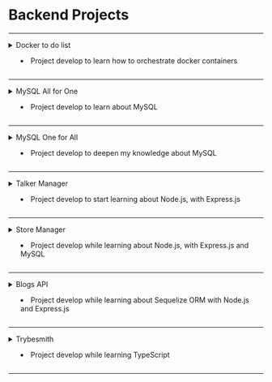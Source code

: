 # Backend Projects

<hr>
<details>
  <summary> Docker to do list

   - Project develop to learn how to orchestrate docker containers

  </summary>
  <a href=https://github.com/gabrielraeder/back-end-projects/tree/main/docker-todo-list>🔗 docker-todo-list</a>
</details>
<hr>

<details>
  <summary> MySQL All for One

   - Project develop to learn about MySQL

  </summary>
  <a href=https://github.com/gabrielraeder/back-end-projects/tree/main/mysql-all-for-one>🔗 mysql-all-for-one</a>
</details>
<hr>

<details>
  <summary> MySQL One for All

   - Project develop to deepen my knowledge about MySQL

  </summary>
  <a href=https://github.com/gabrielraeder/back-end-projects/tree/main/mysql-one-for-all>🔗 mysql-one-for-all</a>
</details>
<hr>

<details>
  <summary> Talker Manager

   - Project develop to start learning about Node.js, with Express.js

  </summary>
  <a href=https://github.com/gabrielraeder/back-end-projects/tree/main/talker-manager>🔗 talker-manager</a>
</details>
<hr>

<details>
  <summary> Store Manager

   - Project develop while learning about Node.js, with Express.js and MySQL

  </summary>
  <a href=https://github.com/gabrielraeder/back-end-projects/tree/main/store-manager>🔗 store-manager</a>
</details>
<hr>

<details>
  <summary> Blogs API

   - Project develop while learning about Sequelize ORM with Node.js and Express.js

  </summary>
  <a href=https://github.com/gabrielraeder/back-end-projects/tree/main/blogs-api>🔗 blogs-api</a>
</details>
<hr>

<details>
  <summary> Trybesmith

   - Project develop while learning TypeScript

  </summary>
  <a href=https://github.com/gabrielraeder/back-end-projects/tree/main/trybesmith>🔗 trybesmith</a>
</details>
<hr>
